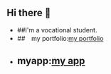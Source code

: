 ## Hi there 👋
- ##I'm a vocational student.
- ##　my portfolio:[my portfolio](https://haru-0035-git.github.io/my-page/)
- ## myapp:[my app](https://word-trainer-seven.vercel.app/)

